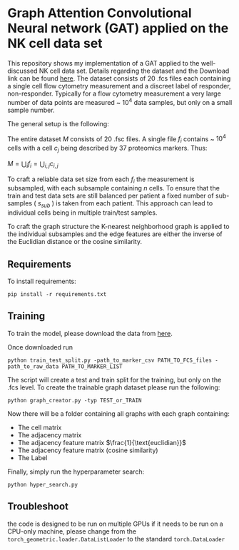 # Graph Attention Convolutional Neural network (GAT) applied on the NK cell data set

This repository shows my implementation of a GAT applied to the well-discussed NK cell data set. 
Details regarding the dataset and the Download link can be found [here](https://zenodo.org/record/6780417). The dataset consists of 20 .fcs files each containing a single cell flow cytometry measurement and a discreet label of responder, non-responder. Typically for a flow cytometry measurement a very large number of data points are measured ~ $10^4$ data samples, but only on a small sample number.

The general setup is the following: 

The entire dataset $M$ consists of 20 .fsc files. A single file $f_i$ contains ~ $10^4$ cells with a cell $c_j$ being described by 37 proteomics markers. Thus:

$M = \bigcup_{i} f_i = \bigcup_{i,j} c_{i,j}$ 

To craft a reliable data set size from each $f_i$ the measurement is subsampled, with each subsample containing $n$ cells. To ensure that the train and test data sets are still balanced per patient a fixed number of sub-samples ( $s_{sub}$ ) is taken from each patient. This approach can lead to individual cells being in multiple train/test samples. 

To craft the graph structure the K-nearest neighborhood graph is applied to the individual subsamples and the edge features are either the inverse of the Euclidian distance or the cosine similarity. 

## Requirements

To install requirements:

```setup
pip install -r requirements.txt
```


## Training

To train the model, please download the data from [here](https://zenodo.org/record/6780417). 

Once downloaded run 
```
python train_test_split.py -path_to_marker_csv PATH_TO_FCS_files -path_to_raw_data PATH_TO_MARKER_LIST
```
The script will create a test and train split for the training, but only on the .fcs level. 
To create the trainable graph dataset please run the following:

```
python graph_creator.py -typ TEST_or_TRAIN
```
Now there will be a folder containing all graphs with each graph containing:
- The cell matrix
- The adjacency matrix
- The adjacency feature matrix $\frac{1}{\text{euclidian}}$ 
- The adjacency feature matrix (cosine similarity)
- The Label

Finally, simply run the hyperparameter search:

```
python hyper_search.py
```

## Troubleshoot

the code is designed to be run on multiple GPUs if it needs to be run on a CPU-only machine, 
please change from the ```torch_geometric.loader.DataListLoader``` to the standard ```torch.DataLoader``` 
